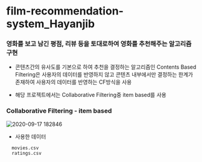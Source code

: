 # film-recommendation-system_Hayanjib
### 영화를 보고 남긴 평점, 리뷰 등을 토대로하여 영화를 추천해주는 알고리즘 구현

* 콘텐츠간의 유사도를 기본으로 하여 추천을 결정하는 알고리즘인 Contents Based Filtering은 사용자의 데이터를 반영하지 않고 콘텐츠 내부에서만 결정하는 한계가 존재하여 사용자의 데이터를 반영하는 CF방식을 사용

* 해당 프로젝트에서는 Collaborative Filtering중 item based를 사용


### Collaborative Filtering - item based

![2020-09-17 182846](https://user-images.githubusercontent.com/31584255/93453000-10847600-f914-11ea-929d-235384eb0fd6.png)

* 사용한 데이터 
```
  movies.csv
  ratings.csv
```
